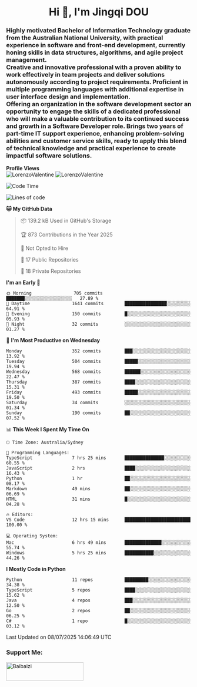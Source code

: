 <h1 align="center">Hi 👋, I'm Jingqi DOU</h1>
<h3 align="left">
Highly motivated Bachelor of Information Technology graduate from the Australian National University, with practical experience in software and front-end development, currently honing skills in data structures, algorithms, and agile project management. <br>
Creative and innovative professional with a proven ability to work effectively in team projects and deliver solutions autonomously according to project requirements. Proficient in multiple programming languages with additional expertise in user interface design and implementation. <br>
Offering an organization in the software development sector an opportunity to engage the skills of a dedicated professional who will make a valuable contribution to its continued success and growth in a Software Developer role. Brings two years of part-time IT support experience, enhancing problem-solving abilities and customer service skills, ready to apply this blend of technical knowledge and practical experience to create impactful software solutions. 
</h3>

**Profile Views**<br>
<img src="https://count.getloli.com/@LorenzoValentine?name=LorenzoValentine&theme=asoul&padding=7&offset=0&align=center&scale=2&pixelated=1&darkmode=auto&prefix=020315" alt="LorenzoValentine" theme="rule34" />
<img src="https://count.getloli.com/@LorenzoValentine?name=LorenzoValentine&theme=food&padding=7&offset=0&align=center&scale=2&pixelated=1&darkmode=auto&prefix=020315" alt="LorenzoValentine" theme="rule34" />
 

<!--START_SECTION:waka-->
![Code Time](http://img.shields.io/badge/Code%20Time-2%2C098%20hrs%2035%20mins-blue)

![Lines of code](https://img.shields.io/badge/From%20Hello%20World%20I%27ve%20Written-468.1%20thousand%20lines%20of%20code-blue)

**🐱 My GitHub Data** 

> 📦 139.2 kB Used in GitHub's Storage 
 > 
> 🏆 873 Contributions in the Year 2025
 > 
> 🚫 Not Opted to Hire
 > 
> 📜 17 Public Repositories 
 > 
> 🔑 18 Private Repositories 
 > 
**I'm an Early 🐤** 

```text
🌞 Morning                705 commits         ███████░░░░░░░░░░░░░░░░░░   27.89 % 
🌆 Daytime                1641 commits        ████████████████░░░░░░░░░   64.91 % 
🌃 Evening                150 commits         █░░░░░░░░░░░░░░░░░░░░░░░░   05.93 % 
🌙 Night                  32 commits          ░░░░░░░░░░░░░░░░░░░░░░░░░   01.27 % 
```
📅 **I'm Most Productive on Wednesday** 

```text
Monday                   352 commits         ███░░░░░░░░░░░░░░░░░░░░░░   13.92 % 
Tuesday                  504 commits         █████░░░░░░░░░░░░░░░░░░░░   19.94 % 
Wednesday                568 commits         ██████░░░░░░░░░░░░░░░░░░░   22.47 % 
Thursday                 387 commits         ████░░░░░░░░░░░░░░░░░░░░░   15.31 % 
Friday                   493 commits         █████░░░░░░░░░░░░░░░░░░░░   19.50 % 
Saturday                 34 commits          ░░░░░░░░░░░░░░░░░░░░░░░░░   01.34 % 
Sunday                   190 commits         ██░░░░░░░░░░░░░░░░░░░░░░░   07.52 % 
```


📊 **This Week I Spent My Time On** 

```text
🕑︎ Time Zone: Australia/Sydney

💬 Programming Languages: 
TypeScript               7 hrs 25 mins       ███████████████░░░░░░░░░░   60.55 % 
JavaScript               2 hrs               ████░░░░░░░░░░░░░░░░░░░░░   16.43 % 
Python                   1 hr                ██░░░░░░░░░░░░░░░░░░░░░░░   08.17 % 
Markdown                 49 mins             ██░░░░░░░░░░░░░░░░░░░░░░░   06.69 % 
HTML                     31 mins             █░░░░░░░░░░░░░░░░░░░░░░░░   04.28 % 

🔥 Editors: 
VS Code                  12 hrs 15 mins      █████████████████████████   100.00 % 

💻 Operating System: 
Mac                      6 hrs 49 mins       ██████████████░░░░░░░░░░░   55.74 % 
Windows                  5 hrs 25 mins       ███████████░░░░░░░░░░░░░░   44.26 % 
```

**I Mostly Code in Python** 

```text
Python                   11 repos            █████████░░░░░░░░░░░░░░░░   34.38 % 
TypeScript               5 repos             ████░░░░░░░░░░░░░░░░░░░░░   15.62 % 
Java                     4 repos             ███░░░░░░░░░░░░░░░░░░░░░░   12.50 % 
Go                       2 repos             ██░░░░░░░░░░░░░░░░░░░░░░░   06.25 % 
C#                       1 repo              █░░░░░░░░░░░░░░░░░░░░░░░░   03.12 % 
```




 Last Updated on 08/07/2025 14:06:49 UTC
<!--END_SECTION:waka-->

<!-- [![willianrod's wakatime stats](https://github-readme-stats.vercel.app/api/wakatime?username=lorenzoval2050)](https://github.com/anuraghazra/github-readme-stats) -->


<h3 align="left">Support Me:</h3>
<p><a href="https://www.buymeacoffee.com/Baibaizi"> <img align="left" src="https://cdn.buymeacoffee.com/buttons/v2/default-yellow.png" height="50" width="210" alt="Baibaizi" /></a></p><br><br>
